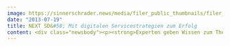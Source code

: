 ```yaml
---
image: https://sinnerschrader.news/media/filer_public_thumbnails/filer_public/c7/42/c742b87d-4c21-46a0-acfd-0eef558e3f94/varfoldersdjk8pxf42x64d8fxslz8jcc8fc0000gnttmpd0ms8g__480x288_q85_crop_subsampling-2_upscale.jpg
date: "2013-07-19"
title: NEXT SD&#58; Mit digitalen Servicestrategien zum Erfolg
content: <div class="newsbody"><p><strong>Experten geben Wissen zum Thema Service Design bei der NEXT SD 2013 in Berlin weiter<br/></strong><br/>Nicht nur das Produkt allein macht heute einen - im Idealfall - zufriedenen Konsumenten. Für Unternehmen wird es heute immer wichtiger, ihre Kunden an verschiedenen Orten abzuholen und ihnen, ob im direkten Kontakt oder über digitale Touchpoints, den besten Service zu bieten. Mit der wachsenden Relevanz von Services als wichtigem Faktor für Kundenbindung und -zufriedenheit, wächst auch die Bedeutung der Disziplin Service Design.</p><p>Aus diesem Grunde hat die Digitalagentur SinnerSchrader im vergangenen Jahr die <a href="http&#58;//nextberlin.eu/">NEXT Service Design</a> Konferenz ins Leben gerufen. Auch in ihrem zweiten Jahr werden wieder hochkarätige Marketing-Entscheider, Designer, Entwickler und Wissenschaftler erwartet, um die neuen Trends im Bereich Service Design, User Experience und Design Thinking vorzustellen und zu diskutieren.</p><p>Für die eintägige NEXT Service Design 2013 sind nun die ersten Sprecher bestätigt. Am 16. September wird im <a href="http&#58;//www.radialsystem.de/">Berliner Radialsystem V </a>unter anderem Dean Crutchfield auf der Bühne stehen. Der US-amerikanische Unternehmensberater hat vielen Markenikonen weltweit zum Erfolg verholfen. Auf der NEXT Service Design wird der Award-Gewinner aus seinem großen Erfahrungsschatz berichten.</p><p>Alexander Baumgardt unterrichtet in San Francisco Studenten und begeisterte schon bei der NEXT 2013 seine Zuhörer. Er wird in seiner Präsentation über ein spannendes, laufendes Projekt berichten. Cathrine Movold von Norwegens führender Digital-Agentur Making Waves hat für eine große norwegische Versicherung ein user-orientiertes System entwickelt, das die Zufriedenheit der Kunden im erstaunlichen Maße erhöht hat. Wie, wird sie auf der NEXT Service Design 2013 erläutern. Neben diesem Trio werden Pia Betton (Edenspiekermann), Magnus Christensson (Socialsquare) sowie Brian Gillespie und Lee Moreau aus dem Bostoner Büro von Continuum zur Konferenz erwartet.</p><p>Der Schwerpunkt der NEXT Service Design 2013 liegt auf der Vorstellung erfolgreicher Projekte aus dem digitalen Bereich. Neben den bereits bestätigten Sprechern werden zahlreiche weitere Experten aus internationalen Agenturen und Unternehmen die NEXT Service Design 2013 bereichern.</p><p>Tickets für die NEXT Service Design 2013 sind noch bis zum 7. August 2013 zum <a href="https://tito.io/next-berlin/next-service-design-2013?release_id=g6wfj5zo6eu">rabattierten Early-Bird-Tarif</a> erhältlich.</p><p><a class="news-backlink" href="/de/"><svg class="svg-ico svg-ico--arrow-left"><use xlink&#58;href="#arrow-down"></use></svg>Zurück zur Presse Übersicht</a></p></div>
---
```

